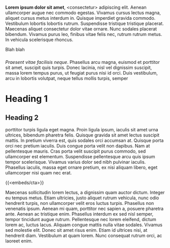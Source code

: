 <strong>Lorem ipsum dolor sit amet</strong>, &lt;consectetur&gt; adipiscing elit. Aenean ullamcorper augue nec commodo egestas. Vivamus cursus lectus magna, aliquet cursus metus interdum in. Quisque imperdiet gravida commodo. Vestibulum lobortis lobortis rutrum. Suspendisse tristique tristique placerat. Maecenas aliquet consectetur dolor vitae ornare. Nunc sodales placerat bibendum. Vivamus purus leo, finibus vitae felis nec, rutrum rutrum metus. In vehicula scelerisque rhoncus.

Blah blah

###

<em>Praesent vitae facilisis neque</em>. Phasellus arcu magna, euismod et porttitor sit amet, suscipit quis turpis. Donec lacinia, nisl vel dignissim suscipit, massa lorem tempus purus, ut feugiat purus nisi id orci. Duis vestibulum, arcu in lobortis volutpat, neque tellus mollis turpis, semper

# Heading 1

## Heading 2

porttitor turpis ligula eget magna. Proin ligula ipsum, iaculis sit amet urna ultrices, bibendum pharetra felis. Quisque gravida sit amet lectus suscipit mattis. In pretium viverra est, quis sodales orci accumsan at. Quisque porta orci nec pretium iaculis. Duis congue porta velit non dapibus. Nam at pellentesque mauris. Cras porta velit suscipit purus commodo, sed ullamcorper est elementum. Suspendisse pellentesque arcu quis ipsum tempor scelerisque. Vivamus varius dolor sed nibh pulvinar iaculis. Phasellus iaculis, massa eget ornare pretium, ex nisi aliquam libero, eget ullamcorper nisi quam nec erat.

{{<embeds/cta>}}

Maecenas sollicitudin lorem lectus, a dignissim quam auctor dictum. Integer eu tempus metus. Etiam ultricies, justo aliquet rutrum vehicula, nunc odio hendrerit turpis, non ullamcorper velit eros luctus turpis. Phasellus non venenatis ipsum. Aenean mi quam, porttitor nec sapien a, posuere pharetra ante. Aenean ac tristique enim. Phasellus interdum ex sed nisl semper, tempor tincidunt augue rutrum. Pellentesque nec lorem eleifend, dictum lorem ac, luctus lacus. Aliquam congue mattis nulla vitae sodales. Vivamus sed molestie elit. Donec sit amet risus enim. Etiam id ultrices nisi, at hendrerit diam. Vestibulum at quam lorem. Nunc consequat rutrum orci, ac laoreet enim.
